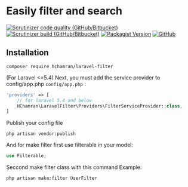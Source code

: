 # Easily filter and search
[![Scrutinizer code quality (GitHub/Bitbucket)](https://img.shields.io/scrutinizer/quality/g/hchamran/laravel-filter?style=flat-square)](https://scrutinizer-ci.com/g/hChamran/laravel-filter)
[![Scrutinizer build (GitHub/Bitbucket)](https://img.shields.io/scrutinizer/build/g/hchamran/laravel-filter?color=green&style=flat-square)](https://scrutinizer-ci.com/g/hChamran/laravel-filter)
[![Packagist Version](https://img.shields.io/packagist/v/hchamran/laravel-filter?color=yellowgreen&style=flat-square)](https://packagist.org/packages/hchamran/laravel-filter)
[![GitHub](https://img.shields.io/github/license/hchamran/laravel-filter?color=yellow&style=flat-square)](https://github.com/hChamran/laravel-filter/blob/master/LICENSE)

## Installation
```
composer require hchamran/laravel-filter
```

(For Laravel <=5.4) Next, you must add the service provider to config/app.php `config/app.php` :
```php
'providers' => [
    // for laravel 5.4 and below
    HChamran\LaravelFilter\Providers\FilterServiceProvider::class,
]
```

Publish your config file
```
php artisan vendor:publish
```

And for make filter first use filterable in your model:
```php
use Filterable;
```

Seccond make filter class with this command Example: 
```
php artisan make:filter UserFilter
```
